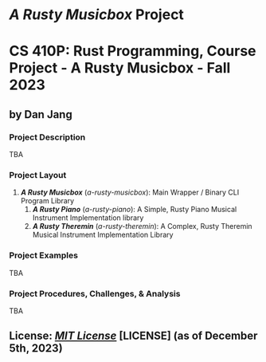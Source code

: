 # *A Rusty Musicbox* Project

# CS 410P: Rust Programming, Course Project - A Rusty Musicbox - Fall 2023

## by Dan Jang

### Project Description

TBA


### Project Layout

1. ***A Rusty Musicbox*** (*a-rusty-musicbox*): Main Wrapper / Binary CLI Program Library
   1. ***A Rusty Piano*** (*a-rusty-piano*): A Simple, Rusty Piano Musical Instrument Implementation library
   2. ***A Rusty Theremin*** (*a-rusty-theremin*): A Complex, Rusty Theremin Musical Instrument Implementation Library


### Project Examples

TBA


### Project Procedures, Challenges, & Analysis

TBA


## License: *[MIT License](https://opensource.org/license/mit//)* [LICENSE] (as of December 5th, 2023)
